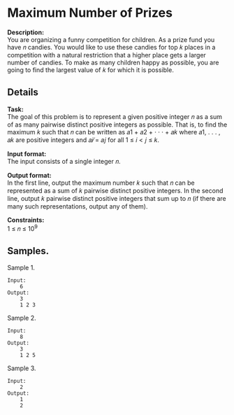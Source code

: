 # Maximum Number of Prizes
**Description:**<br>
You are organizing a funny competition for children. As a prize fund you have 𝑛 candies. You would like to use these candies for top 𝑘 places in a competition with a natural restriction that a higher place gets a larger number of candies. To make as many children happy as possible, you are going to find the largest value of 𝑘 for which it is possible.


## Details
**Task:** <br>
The goal of this problem is to represent a given positive integer 𝑛 as a sum of as many pairwise
distinct positive integers as possible. That is, to find the maximum 𝑘 such that 𝑛 can be written as
𝑎1 + 𝑎2 + · · · + 𝑎𝑘 where 𝑎1, . . . , 𝑎𝑘 are positive integers and 𝑎𝑖 ̸= 𝑎𝑗 for all 1 ≤ 𝑖 < 𝑗 ≤ 𝑘.


**Input format:** <br>
The input consists of a single integer 𝑛.


**Output format:** <br>
In the first line, output the maximum number 𝑘 such that 𝑛 can be represented as a sum of 𝑘 pairwise distinct positive integers. In the second line, output 𝑘 pairwise distinct positive integers
that sum up to 𝑛 (if there are many such representations, output any of them).


**Constraints:** 
<br>1 ≤ 𝑛 ≤ 10<sup>9</sup> 


## Samples.
Sample 1.

    Input:
        6
    Output:
        3
        1 2 3

Sample 2.
    
    Input:
        8
    Output:
        3
        1 2 5

Sample 3.
    
    Input:
        2
    Output:
        1
        2

